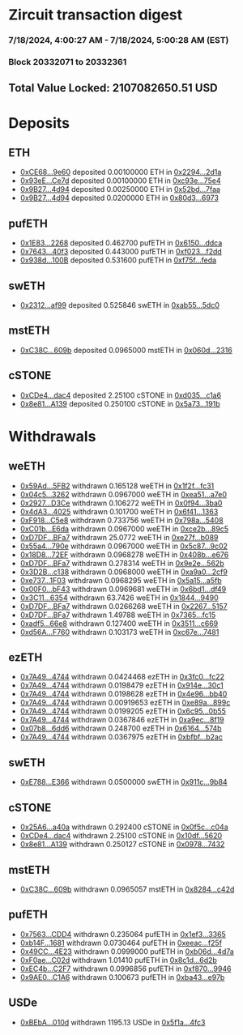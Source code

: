 # Zircuit transaction digest
### 7/18/2024, 4:00:27 AM - 7/18/2024, 5:00:28 AM (EST)
### Block 20332071 to 20332361

## Total Value Locked: 2107082650.51 USD

# Deposits
## ETH
- [0xCE68...9e60](https://etherscan.io/address/0xCE68a06Dd0464f096e7e58708f53cdAE0F789e60) deposited 0.00100000 ETH in [0x2294...2d1a](https://etherscan.io/tx/0xCE68a06Dd0464f096e7e58708f53cdAE0F789e60)
- [0x93eE...Ce7d](https://etherscan.io/address/0x93eE476186E04462B0ffca3e197009405828Ce7d) deposited 0.00100000 ETH in [0xc93e...75e4](https://etherscan.io/tx/0x93eE476186E04462B0ffca3e197009405828Ce7d)
- [0x9B27...4d94](https://etherscan.io/address/0x9B27cD2bC32BC26604d3f7FC43bD0e28deCd4d94) deposited 0.00250000 ETH in [0x52bd...7faa](https://etherscan.io/tx/0x9B27cD2bC32BC26604d3f7FC43bD0e28deCd4d94)
- [0x9B27...4d94](https://etherscan.io/address/0x9B27cD2bC32BC26604d3f7FC43bD0e28deCd4d94) deposited 0.0200000 ETH in [0x80d3...6973](https://etherscan.io/tx/0x9B27cD2bC32BC26604d3f7FC43bD0e28deCd4d94)
## pufETH
- [0x1E83...2268](https://etherscan.io/address/0x1E8328abEcCD2c0C6f6614a062e106f8Ef6a2268) deposited 0.462700 pufETH in [0x6150...ddca](https://etherscan.io/tx/0x1E8328abEcCD2c0C6f6614a062e106f8Ef6a2268)
- [0x7643...40f3](https://etherscan.io/address/0x76431c4468289fD126CF2c7332Eac8fA5AF940f3) deposited 0.443000 pufETH in [0xf023...f2dd](https://etherscan.io/tx/0x76431c4468289fD126CF2c7332Eac8fA5AF940f3)
- [0x938d...100B](https://etherscan.io/address/0x938d3592880e61315107f65Ff22416d8d607100B) deposited 0.531600 pufETH in [0xf75f...feda](https://etherscan.io/tx/0x938d3592880e61315107f65Ff22416d8d607100B)
## swETH
- [0x2312...af99](https://etherscan.io/address/0x23128Ea277964dF94d7b53f5a5f692535832af99) deposited 0.525846 swETH in [0xab55...5dc0](https://etherscan.io/tx/0x23128Ea277964dF94d7b53f5a5f692535832af99)
## mstETH
- [0xC38C...609b](https://etherscan.io/address/0xC38C63baf07505160D1292B1B9FA4955333e609b) deposited 0.0965000 mstETH in [0x060d...2316](https://etherscan.io/tx/0xC38C63baf07505160D1292B1B9FA4955333e609b)
## cSTONE
- [0xCDe4...dac4](https://etherscan.io/address/0xCDe4817F8F27B484e4516f3da520eEB4e5C6dac4) deposited 2.25100 cSTONE in [0xd035...c1a6](https://etherscan.io/tx/0xCDe4817F8F27B484e4516f3da520eEB4e5C6dac4)
- [0x8e81...A139](https://etherscan.io/address/0x8e8192c4D96E16EBEE88BDa904D2C7c488b5A139) deposited 0.250100 cSTONE in [0x5a73...191b](https://etherscan.io/tx/0x8e8192c4D96E16EBEE88BDa904D2C7c488b5A139)
# Withdrawals
## weETH
- [0x59Ad...5FB2](https://etherscan.io/address/0x59Ad3263F26Eb2AC4f1495D7848564622Cd55FB2) withdrawn 0.165128 weETH in [0x1f2f...fc31](https://etherscan.io/tx/0x59Ad3263F26Eb2AC4f1495D7848564622Cd55FB2)
- [0x04c5...3262](https://etherscan.io/address/0x04c5fB3dEd2ddD2B0EeDFBbE7922aa1e01553262) withdrawn 0.0967000 weETH in [0xea51...a7e0](https://etherscan.io/tx/0x04c5fB3dEd2ddD2B0EeDFBbE7922aa1e01553262)
- [0x2927...D3Ce](https://etherscan.io/address/0x29275c11Fa6dd7c2E4Cd6063b4c157ab4EA3D3Ce) withdrawn 0.106272 weETH in [0x0f94...3ba0](https://etherscan.io/tx/0x29275c11Fa6dd7c2E4Cd6063b4c157ab4EA3D3Ce)
- [0x4dA3...4025](https://etherscan.io/address/0x4dA3D40605b77257D2B05388CE7CD3578D564025) withdrawn 0.101700 weETH in [0x6f41...1363](https://etherscan.io/tx/0x4dA3D40605b77257D2B05388CE7CD3578D564025)
- [0xF918...C5e8](https://etherscan.io/address/0xF91883B49da5fF7e74B533c671d25fa615EAC5e8) withdrawn 0.733756 weETH in [0x798a...5408](https://etherscan.io/tx/0xF91883B49da5fF7e74B533c671d25fa615EAC5e8)
- [0xC01b...E6da](https://etherscan.io/address/0xC01b0295c9e91Ec0ad263D6E9fC2568fCD36E6da) withdrawn 0.0967000 weETH in [0xce2b...89c5](https://etherscan.io/tx/0xC01b0295c9e91Ec0ad263D6E9fC2568fCD36E6da)
- [0xD7DF...BFa7](https://etherscan.io/address/0xD7DF7E085214743530afF339aFC420c7c720BFa7) withdrawn 25.0772 weETH in [0xe27f...b089](https://etherscan.io/tx/0xD7DF7E085214743530afF339aFC420c7c720BFa7)
- [0x55a4...790e](https://etherscan.io/address/0x55a42029c2fC6004Aa3D507aaCDF2279C0CA790e) withdrawn 0.0967000 weETH in [0x5c87...9c02](https://etherscan.io/tx/0x55a42029c2fC6004Aa3D507aaCDF2279C0CA790e)
- [0x18D8...72EF](https://etherscan.io/address/0x18D8Fb6CB52962133E7caCcE4FC29Bf2E38172EF) withdrawn 0.0968278 weETH in [0x408b...e676](https://etherscan.io/tx/0x18D8Fb6CB52962133E7caCcE4FC29Bf2E38172EF)
- [0xD7DF...BFa7](https://etherscan.io/address/0xD7DF7E085214743530afF339aFC420c7c720BFa7) withdrawn 0.278314 weETH in [0x9e2e...562b](https://etherscan.io/tx/0xD7DF7E085214743530afF339aFC420c7c720BFa7)
- [0x3D2B...c138](https://etherscan.io/address/0x3D2B0E3540d616E93bdc7698e065Cfa8bf60c138) withdrawn 0.0968000 weETH in [0xa9a0...2cf9](https://etherscan.io/tx/0x3D2B0E3540d616E93bdc7698e065Cfa8bf60c138)
- [0xe737...1F03](https://etherscan.io/address/0xe737Af091340265e74a295C8fD58765139b91F03) withdrawn 0.0968295 weETH in [0x5a15...a5fb](https://etherscan.io/tx/0xe737Af091340265e74a295C8fD58765139b91F03)
- [0x00F0...bF43](https://etherscan.io/address/0x00F0CFB08D7501E15728460AE96A8f69Ad9EbF43) withdrawn 0.0969681 weETH in [0x6bd1...df49](https://etherscan.io/tx/0x00F0CFB08D7501E15728460AE96A8f69Ad9EbF43)
- [0x3C11...6354](https://etherscan.io/address/0x3C1153BFeaafF338fEeeE93cC45adc9bB9436354) withdrawn 63.7426 weETH in [0x1844...9490](https://etherscan.io/tx/0x3C1153BFeaafF338fEeeE93cC45adc9bB9436354)
- [0xD7DF...BFa7](https://etherscan.io/address/0xD7DF7E085214743530afF339aFC420c7c720BFa7) withdrawn 0.0266268 weETH in [0x2267...5157](https://etherscan.io/tx/0xD7DF7E085214743530afF339aFC420c7c720BFa7)
- [0xD7DF...BFa7](https://etherscan.io/address/0xD7DF7E085214743530afF339aFC420c7c720BFa7) withdrawn 1.49788 weETH in [0x7365...fc15](https://etherscan.io/tx/0xD7DF7E085214743530afF339aFC420c7c720BFa7)
- [0xadf5...66e8](https://etherscan.io/address/0xadf5e19Acf9A2D5B01e4f4F6FB9CeB51a20366e8) withdrawn 0.127400 weETH in [0x3511...c669](https://etherscan.io/tx/0xadf5e19Acf9A2D5B01e4f4F6FB9CeB51a20366e8)
- [0xd56A...F760](https://etherscan.io/address/0xd56A356969E27adc86fb1aCC6b0e95FE4496F760) withdrawn 0.103173 weETH in [0xc67e...7481](https://etherscan.io/tx/0xd56A356969E27adc86fb1aCC6b0e95FE4496F760)
## ezETH
- [0x7A49...4744](https://etherscan.io/address/0x7A493Be5c2ce014cD049Bf178a1ac0Db1B434744) withdrawn 0.0424468 ezETH in [0x3fc0...fc22](https://etherscan.io/tx/0x7A493Be5c2ce014cD049Bf178a1ac0Db1B434744)
- [0x7A49...4744](https://etherscan.io/address/0x7A493Be5c2ce014cD049Bf178a1ac0Db1B434744) withdrawn 0.0198479 ezETH in [0x914e...30c1](https://etherscan.io/tx/0x7A493Be5c2ce014cD049Bf178a1ac0Db1B434744)
- [0x7A49...4744](https://etherscan.io/address/0x7A493Be5c2ce014cD049Bf178a1ac0Db1B434744) withdrawn 0.0198628 ezETH in [0x4e96...bb40](https://etherscan.io/tx/0x7A493Be5c2ce014cD049Bf178a1ac0Db1B434744)
- [0x7A49...4744](https://etherscan.io/address/0x7A493Be5c2ce014cD049Bf178a1ac0Db1B434744) withdrawn 0.00919653 ezETH in [0xe89a...899c](https://etherscan.io/tx/0x7A493Be5c2ce014cD049Bf178a1ac0Db1B434744)
- [0x7A49...4744](https://etherscan.io/address/0x7A493Be5c2ce014cD049Bf178a1ac0Db1B434744) withdrawn 0.0199205 ezETH in [0x6c95...0b55](https://etherscan.io/tx/0x7A493Be5c2ce014cD049Bf178a1ac0Db1B434744)
- [0x7A49...4744](https://etherscan.io/address/0x7A493Be5c2ce014cD049Bf178a1ac0Db1B434744) withdrawn 0.0367846 ezETH in [0xa9ec...8f19](https://etherscan.io/tx/0x7A493Be5c2ce014cD049Bf178a1ac0Db1B434744)
- [0x07b8...6dd6](https://etherscan.io/address/0x07b8F7E8B3c9a2cB210b5279028c00Ea4f4D6dd6) withdrawn 0.248700 ezETH in [0x6164...574b](https://etherscan.io/tx/0x07b8F7E8B3c9a2cB210b5279028c00Ea4f4D6dd6)
- [0x7A49...4744](https://etherscan.io/address/0x7A493Be5c2ce014cD049Bf178a1ac0Db1B434744) withdrawn 0.0367975 ezETH in [0xbfbf...b2ac](https://etherscan.io/tx/0x7A493Be5c2ce014cD049Bf178a1ac0Db1B434744)
## swETH
- [0xE788...E366](https://etherscan.io/address/0xE7888F67987F846Aa7932B15c6D0613EB2e1E366) withdrawn 0.0500000 swETH in [0x911c...9b84](https://etherscan.io/tx/0xE7888F67987F846Aa7932B15c6D0613EB2e1E366)
## cSTONE
- [0x25A6...a40a](https://etherscan.io/address/0x25A6336E567ECc965F418D61eB0624F39dc4a40a) withdrawn 0.292400 cSTONE in [0x0f5c...c04a](https://etherscan.io/tx/0x25A6336E567ECc965F418D61eB0624F39dc4a40a)
- [0xCDe4...dac4](https://etherscan.io/address/0xCDe4817F8F27B484e4516f3da520eEB4e5C6dac4) withdrawn 2.25100 cSTONE in [0x10df...5620](https://etherscan.io/tx/0xCDe4817F8F27B484e4516f3da520eEB4e5C6dac4)
- [0x8e81...A139](https://etherscan.io/address/0x8e8192c4D96E16EBEE88BDa904D2C7c488b5A139) withdrawn 0.250127 cSTONE in [0x0978...7432](https://etherscan.io/tx/0x8e8192c4D96E16EBEE88BDa904D2C7c488b5A139)
## mstETH
- [0xC38C...609b](https://etherscan.io/address/0xC38C63baf07505160D1292B1B9FA4955333e609b) withdrawn 0.0965057 mstETH in [0x8284...c42d](https://etherscan.io/tx/0xC38C63baf07505160D1292B1B9FA4955333e609b)
## pufETH
- [0x7563...CDD4](https://etherscan.io/address/0x7563aaF1338fc160DaF8227E7f751865C955CDD4) withdrawn 0.235064 pufETH in [0x1ef3...3365](https://etherscan.io/tx/0x7563aaF1338fc160DaF8227E7f751865C955CDD4)
- [0xb14F...1681](https://etherscan.io/address/0xb14F884adb66850BCd5F412393a123936a181681) withdrawn 0.0730464 pufETH in [0xeeac...f25f](https://etherscan.io/tx/0xb14F884adb66850BCd5F412393a123936a181681)
- [0x49CC...4E23](https://etherscan.io/address/0x49CC19733D86540d604e67Ac58008600Ccd24E23) withdrawn 0.0999000 pufETH in [0xb06d...4d7a](https://etherscan.io/tx/0x49CC19733D86540d604e67Ac58008600Ccd24E23)
- [0xF0ae...C02d](https://etherscan.io/address/0xF0ae25fD20cAEF69acE33EE139457DC61907C02d) withdrawn 1.01410 pufETH in [0x8c1d...6d2b](https://etherscan.io/tx/0xF0ae25fD20cAEF69acE33EE139457DC61907C02d)
- [0xEC4b...C2F7](https://etherscan.io/address/0xEC4b0aaDa8d46640b7296DF77132E299c40cC2F7) withdrawn 0.0996856 pufETH in [0xf870...9946](https://etherscan.io/tx/0xEC4b0aaDa8d46640b7296DF77132E299c40cC2F7)
- [0x9AE0...C1A6](https://etherscan.io/address/0x9AE0c3E0816Da62042936a14F1fe76614350C1A6) withdrawn 0.100673 pufETH in [0xba43...e97b](https://etherscan.io/tx/0x9AE0c3E0816Da62042936a14F1fe76614350C1A6)
## USDe
- [0xBEbA...010d](https://etherscan.io/address/0xBEbAe85dEaF0afe0F5Ec9a6548cCA42E45a4010d) withdrawn 1195.13 USDe in [0x5f1a...4fc3](https://etherscan.io/tx/0xBEbAe85dEaF0afe0F5Ec9a6548cCA42E45a4010d)

